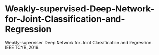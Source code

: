 # Weakly-supervised-Deep-Network-for-Joint-Classification-and-Regression
Weakly-supervised Deep Network for Joint Classification and Regression. IEEE TCYB, 2019. 
